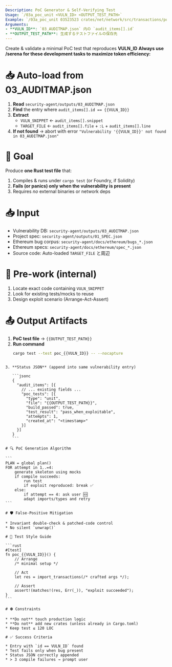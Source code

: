 ```yaml
---
Description: PoC Generator & Self-Verifying Test
Usage: `/03a_poc_unit <VULN_ID> <OUTPUT_TEST_PATH>`
Example: `/03a_poc_unit 03523523 crates/net/network/src/transactions/poc_reentrancy.rs`
Arguments:
- **VULN_ID**: `03_AUDITMAP.json` 内の `audit_items[].id`
- **OUTPUT_TEST_PATH**: 生成するテストファイルの保存先
---
```


Create & validate a minimal PoC test that reproduces **VULN_ID**
**Always use /serena for these development tasks to maximize token efficiency:**


# 📥 Auto-load from 03_AUDITMAP.json
1. **Read** `security-agent/outputs/03_AUDITMAP.json`
2. **Find** the entry where `audit_items[].id == {{VULN_ID}}`
3. **Extract**
   - `VULN_SNIPPET` ← `audit_items[].snippet`
   - `TARGET_FILE` ← `audit_items[].file` + `:L` + `audit_items[].line`
4. **If not found** → abort with error
   `"Vulnerability '{{VULN_ID}}' not found in 03_AUDITMAP.json"`

# 🎯 Goal
Produce **one Rust test file** that:
1. Compiles & runs under `cargo test` (or Foundry, if Solidity)
2. **Fails (or panics) only when the vulnerability is present**
3. Requires *no* external binaries or network deps

# 📥 Input
- Vulnerability DB:    `security-agent/outputs/03_AUDITMAP.json`
- Project spec:        `security-agent/outputs/01_SPEC.json`
- Ethereum bug corpus: `security-agent/docs/ethereum/bugs_*.json`
- Ethereum specs:      `security-agent/docs/ethereum/spec_*.json`
- Source code:         Auto-loaded `TARGET_FILE` と周辺

# 🧩 Pre-work (internal)
1. Locate exact code containing `VULN_SNIPPET`
2. Look for existing tests/mocks to reuse
3. Design exploit scenario (Arrange-Act-Assert)

# 📤 Output Artifacts
1. **PoC test file** → `{{OUTPUT_TEST_PATH}}`
2. **Run command**
   ```bash
   cargo test --test poc_{{VULN_ID}} -- --nocapture
````

3. **Status JSON** (append into same vulnerability entry)

   ```jsonc
   {
     "audit_items": [{
       // ... existing fields ...
       "poc_tests": [{
         "type": "unit",
         "file": "{{OUTPUT_TEST_PATH}}",
         "build_passed": true,
         "test_result": "pass_when_exploitable",
         "attempts": 1,
         "created_at": "<timestamp>"
       }]
     }]
   }
   ```

# 🔍 PoC Generation Algorithm

```
PLAN = global plan()
FOR attempt in 1..=4:
    generate skeleton using mocks
    if compile succeeds:
        run test
        if exploit reproduced: break ✅
    else:
        if attempt == 4: ask user 🆘
        adapt imports/types and retry
```

# 🛡️ False-Positive Mitigation

* Invariant double-check & patched-code control
* No silent `unwrap()`

# 📝 Test Style Guide

```rust
#[test]
fn poc_{{VULN_ID}}() {
    // Arrange
    /* minimal setup */

    // Act
    let res = import_transactions(/* crafted args */);

    // Assert
    assert!(matches!(res, Err(_)), "exploit succeeded");
}
```

# ⛔ Constraints

* **Do not** touch production logic
* **Do not** add new crates (unless already in Cargo.toml)
* Keep test ≤ 120 LOC

# ✅ Success Criteria

* Entry with `id == VULN_ID` found
* Test fails only when bug present
* Status JSON correctly appended
* > 3 compile failures → prompt user
